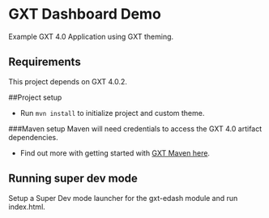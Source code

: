 # GXT Dashboard Demo
Example GXT 4.0 Application using GXT theming.

## Requirements
This project depends on GXT 4.0.2. 

##Project setup
* Run `mvn install` to initialize project and custom theme. 

###Maven setup
Maven will need credentials to access the GXT 4.0 artifact dependencies. 

* Find out more with getting started with [GXT Maven here](http://docs.sencha.com/gxt/latest/getting_started/maven/Maven.html).

## Running super dev mode
Setup a Super Dev mode launcher for the gxt-edash module and run index.html.


